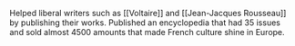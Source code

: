 Helped liberal writers such as [[Voltaire]] and [[Jean-Jacques Rousseau]] by publishing their works.
Published an encyclopedia that had 35 issues and sold almost 4500 amounts that made French culture shine in Europe.